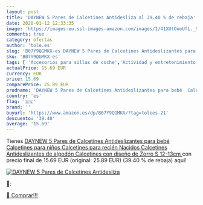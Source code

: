 ```yaml
---
layout: post
title: 'DAYNEW 5 Pares de Calcetines Antidesliza al 39.40 % de rebaja'
date: 2020-01-12 12:33:35
image: 'https://images-eu.ssl-images-amazon.com/images/I/41XUtOuoUfL._SL400_.jpg'
comments: true
category: ofertas
author: 'tole.es'
slug: 'B07Y9QGMKX-es DAYNEW 5 Pares de Calcetines Antideslizantes para bebé...'
sku: 'B07Y9QGMKX-es'
tags: [ 'Accesorios para sillas de coche','Actividad y entretenimiento','Andadores','Bebé','Espejos para asientos traseros','Higiene y cuidado','Sillas de coche y accesorios','Toallitas húmedas para bebé','Toallitas y accesorios para bebé','bebé', ]
actualPrice: 15.69 EUR
currency: EUR
price: 15.69
comparePrice: 25.89 EUR
prodname: 'DAYNEW 5 Pares de Calcetines Antideslizantes para bebé  Calcetines para niños  Calcetines para recién Nacidos  Calcetines Antideslizantes de algodón  Calcetines con diseño de Zorro S 12-13cm '
country: 'es'
flag: '🇪🇸'
brand: ''
buyurl: 'https://www.amazon.es/dp/B07Y9QGMKX/?tag=tolees-21'
descuento: '39.40'
average: '15.69'
---
```


Tienes [DAYNEW 5 Pares de Calcetines Antideslizantes para bebé  Calcetines para niños  Calcetines para recién Nacidos  Calcetines Antideslizantes de algodón  Calcetines con diseño de Zorro S 12-13cm ](https://www.amazon.es/dp/B07Y9QGMKX/?tag=tolees-21) con precio final de  15.69 EUR (original: 25.89 EUR) (39.40 %  de rebaja) aqui!

[![DAYNEW 5 Pares de Calcetines Antidesliza](https://images-eu.ssl-images-amazon.com/images/I/41XUtOuoUfL._SL400_.jpg)](https://www.amazon.es/dp/B07Y9QGMKX/?tag=tolees-21)

🔎:


[🛒 Comprar!!!](https://www.amazon.es/dp/B07Y9QGMKX/?tag=tolees-21)
